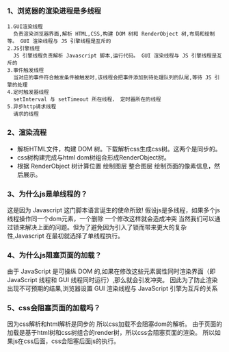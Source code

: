 ### 1、浏览器的渲染进程是多线程
    1.GUI渲染线程
      负责渲染浏览器界面,解析 HTML,CSS,构建 DOM 树和 RenderObject 树,布局和绘制等。 GUI 渲染线程与 JS 引擎线程是互斥的
    2.JS引擎线程
      JS 引擎线程负责解析 Javascript 脚本,运行代码。 GUI 渲染线程与 JS 引擎线程是互斥的
    3.事件触发线程
      当对应的事件符合触发条件被触发时,该线程会把事件添加到待处理队列的队尾,等待 JS 引擎的处理
    4.定时触发器线程
      setInterval 与 setTimeout 所在线程， 定时器所在的线程
    5.异步http请求线程
      请求的线程

### 2、渲染流程
*  解析HTML文件，构建 DOM 树。下载解析css生成css树。这两个是同步的。
*  css树构建完成与html dom树组合形成RenderObject树。
*  根据 RenderObject 树计算位置 绘制图层 整合图层 绘制页面的像素信息，然后展示。

### 3、为什么js是单线程的？
  这是因为 Javascript 这门脚本语言诞生的使命所致!
  假设js是多线程，如果多个js线程操作同一个dom元素，一个删除 一个修改这样就会造成冲突
  当然我们可以通过锁来解决上面的问题。但为了避免因为引入了锁而带来更大的复杂性,Javascript 在最初就选择了单线程执行。

### 4、为什么js阻塞页面的加载？
  由于 JavaScript 是可操纵 DOM 的,如果在修改这些元素属性同时渲染界面（即 JavaScript 线程和 GUI 线程同时运行）,那么就会引发冲突。
  因此为了防止渲染出现不可预期的结果,浏览器设置 GUI 渲染线程与 JavaScript 引擎为互斥的关系

### 5、css会阻塞页面的加载吗？
  因为css解析和html解析是同步的 所以css加载不会阻塞dom的解析。
  由于页面的加载是基于html树和css树组合的render树，所以css会阻塞页面的渲染。
  所以如果js在css后面，css会阻塞后面js的执行。
